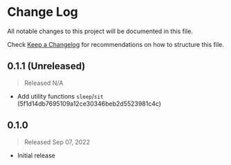 # Change Log

All notable changes to this project will be documented in this file.

Check [Keep a Changelog](http://keepachangelog.com/) for recommendations on how to structure this file.


## 0.1.1 (Unreleased)
> Released N/A

* Add utility functions `sleep`/`sit` (5f1d14db7695109a12ce30346beb2d5523981c4c)

## 0.1.0
> Released Sep 07, 2022

* Initial release
